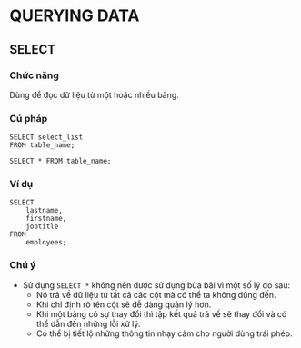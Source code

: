 # QUERYING DATA



## SELECT
### Chức năng
Dùng để đọc dữ liệu từ một hoặc nhiều bảng.

### Cú pháp

```
SELECT select_list
FROM table_name;

SELECT * FROM table_name;
```

### Ví dụ

```
SELECT 
    lastname, 
    firstname, 
    jobtitle
FROM
    employees;
```

### Chú ý
- Sử dụng `SELECT *` không nên được sử dụng bừa bãi vì một số lý do sau:
	- Nó trả về dữ liệu từ tất cả các cột mà có thể ta không dùng đến.
	- Khi chỉ định rõ tên cột sẽ dễ dàng quản lý hơn.
	- Khi một bảng có sự thay đổi thì tập kết quả trả về sẽ thay đổi và có thể dẫn đến những lỗi xử lý.
	- Có thể bị tiết lộ những thông tin nhạy cảm cho người dùng trái phép.